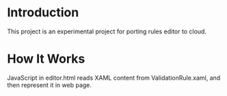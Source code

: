 Introduction
=================
This project is an experimental project for porting rules editor to cloud.

How It Works
=================
JavaScript in editor.html reads XAML content from ValidationRule.xaml, and then represent it in web page.
